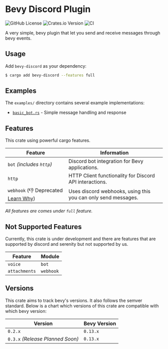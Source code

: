 # Bevy Discord Plugin

![GitHub License](https://img.shields.io/github/license/AS1100K/bevy-discord)
![Crates.io Version](https://img.shields.io/crates/v/bevy-discord)
![CI](https://github.com/as1100k/bevy-discord/actions/workflows/ci.yml/badge.svg?event=push)

A very simple, bevy plugin that let you send and receive messages through bevy events.

## Usage

Add `bevy-discord` as your dependency:

```bash
$ cargo add bevy-discord --features full
```

## Examples

The `examples/` directory contains several example implementations:

- [`basic_bot.rs`](https://github.com/as1100k/bevy-discord/blob/main/examples/basic_bot.rs) - Simple message handling and response

## Features

This crate using powerful cargo features.

| Feature                                                                                                       | Information                                                   |
|---------------------------------------------------------------------------------------------------------------|---------------------------------------------------------------|
| `bot` _(includes `http`)_                                                                                     | Discord bot integration for Bevy applications.                |
| `http`                                                                                                        | HTTP Client functionality for Discord API interactions.       |
| `webhook` (👎 Deprecated [Learn Why](https://github.com/AS1100K/bevy-discord/blob/main/deprecated-reason.md)) | Uses discord webhooks, using this you can only send messages. |

_All features are comes under `full` feature._

## Not Supported Features

Currently, this crate is under development and there are features that are supported by discord and serenity
but not supported by us.

| Feature       | Module    |
|---------------|-----------|
| `voice`       | `bot`     |
| `attachments` | `webhook` |

## Versions
This crate aims to track bevy's versions. It also follows the semver standard. Below is a chart which versions of this
crate are compatible with which bevy version:

| Version                          | Bevy Version |
|----------------------------------|--------------|
| `0.2.x`                          | `0.13.x`     |
| `0.3.x` _(Release Planned Soon)_ | `0.13.x`     |
